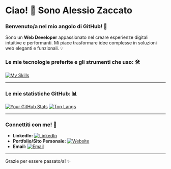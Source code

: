 # Ciao! 👋 Sono Alessio Zaccato

### Benvenuto/a nel mio angolo di GitHub! 🚀

Sono un **Web Developer** appassionato nel creare esperienze digitali intuitive e performanti. Mi piace trasformare idee complesse in soluzioni web eleganti e funzionali. 💡

### Le mie tecnologie preferite e gli strumenti che uso: 🛠️

[![My Skills](https://skillicons.dev/icons?i=html,css,js,react,nodejs,java,spring,springBoot,bootstrap,git,github,vscode,docker,figma,mysql,vite,npm,windows)](https://skillicons.dev)

---

### Le mie statistiche GitHub: 📊

[![Your GitHub Stats](https://github-readme-stats.vercel.app/api?username=alessiozaccato&show_icons=true&theme=radical&hide_border=true)](https://github.com/anuraghazra/github-readme-stats)
[![Top Langs](https://github-readme-stats.vercel.app/api/top-langs/?username=alessiozaccato&layout=compact&theme=radical&hide_border=true)](https://github.com/anuraghazra/github-readme-stats)

---

### Connettiti con me! 🤝

* **LinkedIn:** [![LinkedIn](https://img.shields.io/badge/LinkedIn-0077B5?style=for-the-badge&logo=linkedin&logoColor=white)](https://www.linkedin.com/in/alessio-zaccato-b41931363/)
* **Portfolio/Sito Personale:** [![Website](https://img.shields.io/badge/Website-1572B6?style=for-the-badge&logo=globe&logoColor=white)](https://alessiozaccato.github.io)
* **Email:** [![Email](https://img.shields.io/badge/Email-D14836?style=for-the-badge&logo=gmail&logoColor=white)](mailto:alessiozaccato@gmail.com)

---

Grazie per essere passato/a! ✨
